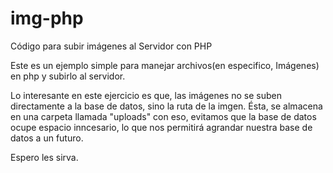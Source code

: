 # img-php
Código para subir imágenes al Servidor con PHP


Este es un ejemplo simple para manejar archivos(en especifico, Imágenes) en php y subirlo al servidor.

Lo interesante en este ejercicio es que, las imágenes no se suben directamente a la base de datos, sino la ruta de la imgen. Ésta, se
almacena en una carpeta llamada "uploads" con eso, evitamos que la base de datos ocupe espacio inncesario, lo que nos permitirá agrandar 
nuestra base de datos a un futuro.

Espero les sirva.
